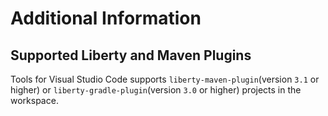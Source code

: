# Additional Information

## Supported Liberty and Maven Plugins

Tools for Visual Studio Code supports `liberty-maven-plugin`(version `3.1` or higher) or `liberty-gradle-plugin`(version `3.0` or higher) projects in the workspace.
